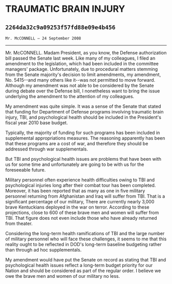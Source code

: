 # TRAUMATIC BRAIN INJURY
## `2264da32c9a09253f57fd88e09e4b456`
`Mr. McCONNELL — 24 September 2008`

---


Mr. McCONNELL. Madam President, as you know, the Defense 
authorization bill passed the Senate last week. Like many of my 
colleagues, I filed an amendment to the legislation, which had been 
included in the committee managers' package. Unfortunately, due to 
procedural matters stemming from the Senate majority's decision to 
limit amendments, my amendment, No. 5415--and many others like it--was 
not permitted to move forward. Although my amendment was not able to be 
considered by the Senate during debate over the Defense bill, I 
nonetheless want to bring the issue underlying the amendment to the 
attention of my colleagues.

My amendment was quite simple. It was a sense of the Senate that 
stated that funding for Department of Defense programs involving 
traumatic brain injury, TBI, and psychological health should be 
included in the President's fiscal year 2010 base budget.

Typically, the majority of funding for such programs has been 
included in supplemental appropriations measures. The reasoning 
apparently has been that these programs are a cost of war, and 
therefore they should be addressed through war supplementals.

But TBI and psychological health issues are problems that have been 
with us for some time and unfortunately are going to be with us for the 
foreseeable future.

Military personnel often experience health difficulties owing to TBI 
and psychological injuries long after their combat tour has been 
completed. Moreover, it has been reported that as many as one in five 
military personnel returning from Afghanistan and Iraq will suffer from 
TBI. That is a significant percentage of our military, There are 
currently nearly 3,000 brave Kentuckians deployed in the war on terror. 
According to these projections, close to 600 of these brave men and 
women will suffer from TBI. That figure does not even include those who 
have already returned from theater.

Considering the long-term health ramifications of TBI and the large 
number of military personnel who will face these challenges, it seems 
to me that this reality ought to be reflected in DOD's long-term 
baseline budgeting rather than through ad hoc supplementals.

My amendment would have put the Senate on record as stating that TBI 
and psychological health issues reflect a long-term budget priority for 
our Nation and should be considered as part of the regular order. I 
believe we owe the brave men and women of our military no less.
